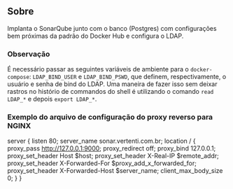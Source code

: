 ## Sobre

Implanta o SonarQube junto com o banco (Postgres) com configurações bem próximas da padrão do Docker Hub e configura o LDAP.

### Observação
É necessário passar as seguintes variáveis de ambiente para o `docker-compose`: `LDAP_BIND_USER` e `LDAP_BIND_PSWD`, que definem, respectivamente, o usuário e senha de bind do LDAP. Uma maneira de fazer isso sem deixar rastros no histório de commandos do shell é utilizando o comando `read LDAP_*` e depois `export LDAP_*`.

### Exemplo do arquivo de configuração do proxy reverso para NGINX
server {
        listen 80;
        server_name sonar.vertenti.com.br;
        location / {
            proxy_pass http://127.0.0.1:9000;
            proxy_redirect off;
            proxy_bind 127.0.0.1;
            proxy_set_header Host $host;
            proxy_set_header X-Real-IP $remote_addr;
            proxy_set_header X-Forwarded-For $proxy_add_x_forwarded_for;
            proxy_set_header X-Forwarded-Host $server_name;
            client_max_body_size 0;
        }
}

